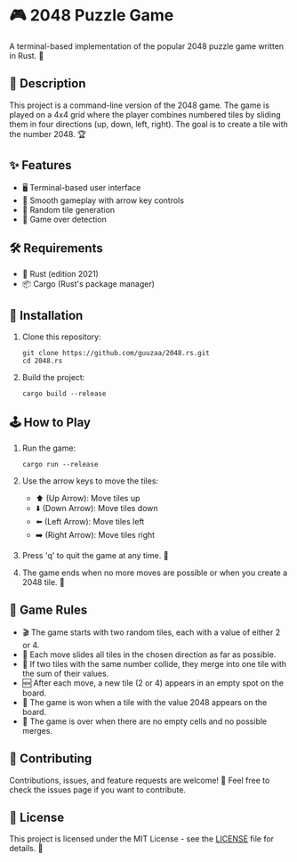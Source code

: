 # 🎮 2048 Puzzle Game

A terminal-based implementation of the popular 2048 puzzle game written in Rust. 🦀

## 📝 Description

This project is a command-line version of the 2048 game. The game is played on a 4x4 grid where the player combines numbered tiles by sliding them in four directions (up, down, left, right). The goal is to create a tile with the number 2048. 🏆

## ✨ Features

- 🖥️ Terminal-based user interface
- 🎯 Smooth gameplay with arrow key controls
- 🎲 Random tile generation
- 🚫 Game over detection

## 🛠️ Requirements

- 🦀 Rust (edition 2021)
- 📦 Cargo (Rust's package manager)

## 🚀 Installation

1. Clone this repository:
   ```
   git clone https://github.com/guuzaa/2048.rs.git
   cd 2048.rs
   ```

2. Build the project:
   ```
   cargo build --release
   ```

## 🕹️ How to Play

1. Run the game:
   ```
   cargo run --release
   ```

2. Use the arrow keys to move the tiles:
   - ⬆️ (Up Arrow): Move tiles up
   - ⬇️ (Down Arrow): Move tiles down
   - ⬅️ (Left Arrow): Move tiles left
   - ➡️ (Right Arrow): Move tiles right

3. Press 'q' to quit the game at any time. 🚪

4. The game ends when no more moves are possible or when you create a 2048 tile. 🎉

## 📜 Game Rules

- 🎬 The game starts with two random tiles, each with a value of either 2 or 4.
- 🔄 Each move slides all tiles in the chosen direction as far as possible.
- 🔢 If two tiles with the same number collide, they merge into one tile with the sum of their values.
- 🆕 After each move, a new tile (2 or 4) appears in an empty spot on the board.
- 🏅 The game is won when a tile with the value 2048 appears on the board.
- 🛑 The game is over when there are no empty cells and no possible merges.

## 🤝 Contributing

Contributions, issues, and feature requests are welcome! 🙌 Feel free to check the issues page if you want to contribute.

## 📄 License

This project is licensed under the MIT License - see the [LICENSE](LICENSE) file for details. 📜
